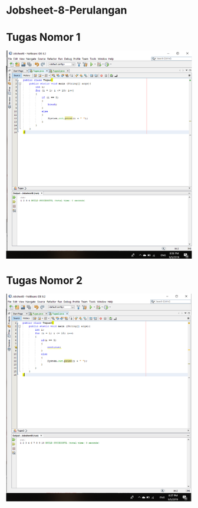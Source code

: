 # Jobsheet-8-Perulangan

# Tugas Nomor 1
![Alt Text](https://github.com/AndraQeysa/Jobsheet-8-Perulangan/blob/master/Tugas%20nomor%201.png)

# Tugas Nomor 2
![Alt Text](https://github.com/AndraQeysa/Jobsheet-8-Perulangan/blob/master/Tugas%20nomor%202.png)
